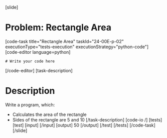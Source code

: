 [slide]
# Problem: Rectangle Area
[code-task title="Rectangle Area" taskId="24-00E-p-02" executionType="tests-execution" executionStrategy="python-code"]
[code-editor language=python]
```
# Write your code here
```
[/code-editor]
[task-description]
# Description

Write a program, which:

* Calculates the area of the rectangle
* Sides of the rectangle are 5 and 10
[/task-description]
[code-io /]
[tests]
[test]
[input]
[/input]
[output]
50
[/output]
[/test]
[/tests]
[/code-task]
[/slide]